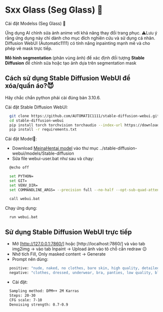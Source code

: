 # Sxx Glass (Seg Glass) 🍷

Cài đặt Modelss (Seg Glass) 🍷

Ứng dụng AI chỉnh sửa ảnh anime với khả năng thay đổi trang phục. ⚠️Lưu ý rằng ứng dụng này chỉ dành cho mục đích nghiên cứu và sử dụng cá nhân. Diffusion WebUI (Automatic1111) có tính năng inpainting mạnh mẽ và cho phép vẽ mask trực tiếp.

**Mô hình segmentation** (phân vùng ảnh) để xác định đối tượng
**Stable Diffusion** để chỉnh sửa hoặc tạo ảnh dựa trên segmentation mask

## Cách sử dụng Stable Diffusion WebUI để xóa/quần áo?😈

Hãy chắc chắn python phải cài đúng bản 3.10.6.

Cài đặt Stable Diffusion WebUI:

```bash
  git clone https://github.com/AUTOMATIC1111/stable-diffusion-webui.git
  cd stable-diffusion-webui
  pip install torch torchvision torchaudio --index-url https://download.pytorch.org/whl/cu118
  pip install -r requirements.txt
```

Cài đặt Model👚:

* Download [MeinaHentai model](https://civitai.com/models/12606?modelVersionId=119992) vào thư mục ../stable-diffusion-webui/models/Stable-diffusion
* Sửa file webui-user.bat như sau và chạy:

```bash
  @echo off

  set PYTHON=
  set GIT=
  set VENV_DIR=
  set COMMANDLINE_ARGS= --precision full --no-half --opt-sub-quad-attention --lowvram --disable-nan-check

  call webui.bat
```

Chạy ứng dụng:

```bash
  run webui.bat
```

## Sử dụng Stable Diffusion WebUI trực tiếp

* Mở [http://127.0.0.1:7860/] hoặc [http://localhost:7860/] và vào tab img2img -> vào tab Inpaint -> Upload ảnh vào tô chỗ cần redraw 😉
* Nhớ tích Fill, Only masked content -> Generate
* Prompt nên dùng:
```bash
  positive: "nude, naked, no clothes, bare skin, high quality, detailed"
  negative: "clothes, dressed, underwear, bra, panties, low quality, blurry"
```
* Cài đặt:
```bash
  Sampling method: DPM++ 2M Karras
  Steps: 20-30
  CFG scale: 7-10
  Denoising strength: 0.7-0.9
```

